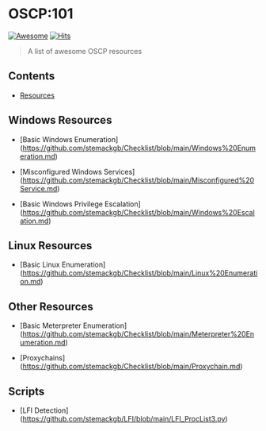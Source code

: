 # OSCP:101

[![Awesome](https://cdn.rawgit.com/sindresorhus/awesome/d7305f38d29fed78fa85652e3a63e154dd8e8829/media/badge.svg)](https://github.com/sindresorhus/awesome)
[![Hits](https://hits.seeyoufarm.com/api/count/incr/badge.svg?url=https%3A%2F%2Fgithub.com%2Fstemackgb%2Foscp101&count_bg=%2379C83D&title_bg=%23555555&icon=&icon_color=%23E7E7E7&title=hits&edge_flat=false)](https://hits.seeyoufarm.com)                  

> A list of awesome OSCP resources


## Contents

- [Resources](#resources)

## Windows Resources

- [Basic Windows Enumeration] (https://github.com/stemackgb/Checklist/blob/main/Windows%20Enumeration.md)

- [Misconfigured Windows Services] (https://github.com/stemackgb/Checklist/blob/main/Misconfigured%20Service.md)

- [Basic Windows Privilege Escalation] (https://github.com/stemackgb/Checklist/blob/main/Windows%20Escalation.md)

## Linux Resources

- [Basic Linux Enumeration] (https://github.com/stemackgb/Checklist/blob/main/Linux%20Enumeration.md)

## Other Resources

- [Basic Meterpreter Enumeration] (https://github.com/stemackgb/Checklist/blob/main/Meterpreter%20Enumeration.md)

- [Proxychains] (https://github.com/stemackgb/Checklist/blob/main/Proxychain.md)

## Scripts

- [LFI Detection] (https://github.com/stemackgb/LFI/blob/main/LFI_ProcList3.py)
